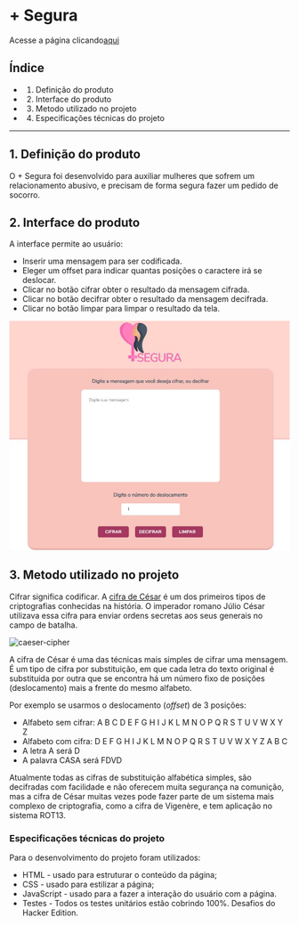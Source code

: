 # + Segura

Acesse a página clicando[aqui](https://lillabordignon.github.io/SAP005-cipher/)

## Índice

* 1. Definição do produto
* 2. Interface do produto
* 3. Metodo utilizado no projeto
* 4. Especificações técnicas do projeto

***

## 1. Definição do produto

O + Segura foi desenvolvido para auxiliar mulheres que sofrem um relacionamento abusivo, e precisam
de forma segura fazer um pedido de socorro.

## 2. Interface do produto

A interface permite ao usuário:

* Inserir uma mensagem para ser codificada.
* Eleger um offset para indicar quantas posições o caractere irá se deslocar.
* Clicar no botão cifrar obter o resultado da mensagem cifrada.
* Clicar no botão decifrar obter o resultado da mensagem decifrada.
* Clicar no botão limpar para limpar o resultado da tela.

![](src/img/telaProjeto.jpg)

## 3. Metodo utilizado no projeto

Cifrar significa codificar. A [cifra de
César](https://pt.wikipedia.org/wiki/Cifra_de_C%C3%A9sar) é um dos primeiros
tipos de criptografias conhecidas na história. O imperador romano Júlio César
utilizava essa cifra para enviar ordens secretas aos seus generais no campo de
batalha.

![caeser-cipher](https://user-images.githubusercontent.com/11894994/60990999-07ffdb00-a320-11e9-87d0-b7c291bc4cd1.png)

A cifra de César é uma das técnicas mais simples de cifrar uma mensagem. É um
tipo de cifra por substituição, em que cada letra do texto original é
substituida por outra que se encontra há um número fixo de posições
(deslocamento) mais a frente do mesmo alfabeto.

Por exemplo se usarmos o deslocamento (_offset_) de 3 posições:

* Alfabeto sem cifrar: A B C D E F G H I J K L M N O P Q R S T U V W X Y Z
* Alfabeto com cifra:  D E F G H I J K L M N O P Q R S T U V W X Y Z A B C
* A letra A será D
* A palavra CASA será FDVD

Atualmente todas as cifras de substituição alfabética simples, são decifradas
com facilidade e não oferecem muita segurança na comunição, mas a cifra de César
muitas vezes pode fazer parte de um sistema mais complexo de criptografia, como
a cifra de Vigenère, e tem aplicação no sistema ROT13.

### Especificações técnicas do projeto

Para o desenvolvimento do projeto foram utilizados:

* HTML - usado para estruturar o conteúdo da página;
* CSS - usado para estilizar a página;
* JavaScript - usado para a fazer a interação do usuário com a página.
* Testes - Todos os testes unitários estão cobrindo 100%. Desafios do Hacker Edition.
